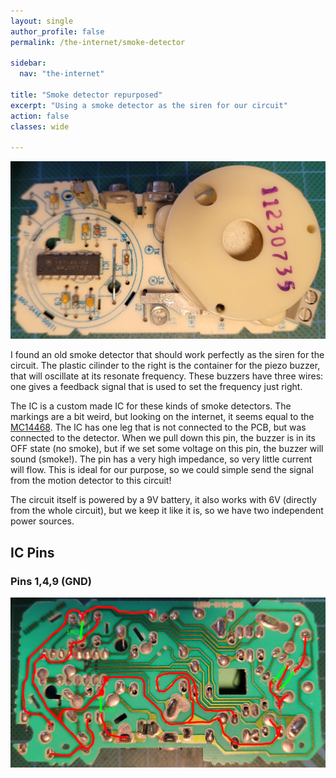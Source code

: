 ```yaml
---
layout: single
author_profile: false
permalink: /the-internet/smoke-detector

sidebar:
  nav: "the-internet"

title: "Smoke detector repurposed"
excerpt: "Using a smoke detector as the siren for our circuit"
action: false
classes: wide

---
```

![](/assets/images/the-internet/smoke-detector-front.png)

I found an old smoke detector that should work perfectly as the siren for the circuit. The plastic cilinder to the right is the container for the piezo buzzer, that will oscillate at its resonate frequency. These buzzers have three wires: one gives a feedback signal that is used to set the frequency just right.

The IC is a custom made IC for these kinds of smoke detectors. The markings are a bit weird, but looking on the internet, it seems equal to the [MC14468](https://www.nxp.com/docs/en/data-sheet/MC14468.pdf). The IC has one leg that is not connected to the PCB, but was connected to the detector. When we pull down this pin, the buzzer is in its OFF state (no smoke), but if we set some voltage on this pin, the buzzer will sound (smoke!). The pin has a very high impedance, so very little current will flow. This is ideal for our purpose, so we could simple send the signal from the motion detector to this circuit!

The circuit itself is powered by a 9V battery, it also works with 6V (directly from the whole circuit), but we keep it like it is, so we have two independent power sources.

## IC Pins

### Pins 1,4,9 (GND)

![](/assets/images/the-internet/smoke-detector-p149.png)
